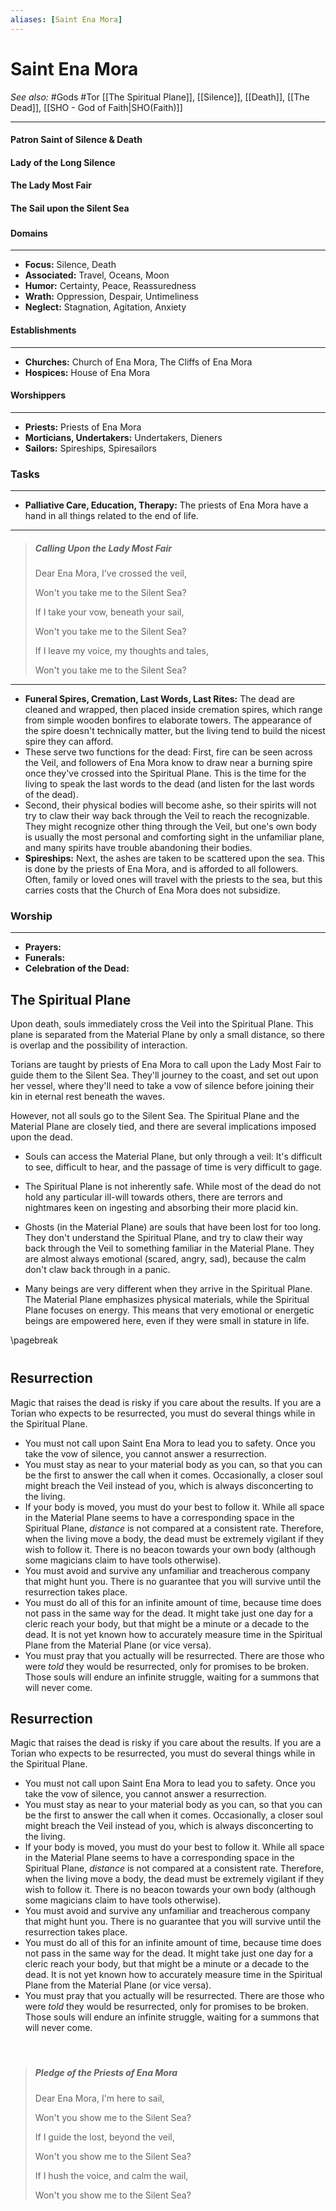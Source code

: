 ```yaml
---
aliases: [Saint Ena Mora]
---
```

# Saint Ena Mora
*See also:* #Gods #Tor [[The Spiritual Plane]], [[Silence]], [[Death]], [[The Dead]], [[SHO - God of Faith|SHO(Faith)]]
___
#### Patron Saint of Silence & Death
#### Lady of the Long Silence
#### The Lady Most Fair
#### The Sail upon the Silent Sea

### 

#### Domains
___
- **Focus:** Silence, Death
- **Associated:** Travel, Oceans, Moon
- **Humor:** Certainty, Peace, Reassuredness
- **Wrath:** Oppression, Despair, Untimeliness
- **Neglect:** Stagnation, Agitation, Anxiety


#### Establishments
___
- **Churches:** Church of Ena Mora, The Cliffs of Ena Mora
- **Hospices:** House of Ena Mora

#### Worshippers
___
- **Priests:** Priests of Ena Mora
- **Morticians, Undertakers:** Undertakers, Dieners
- **Sailors:** Spireships, Spiresailors


### Tasks
___
- **Palliative Care, Education, Therapy:** The priests of Ena Mora have a hand in all things related to the end of life.

___
> ##### Calling Upon the Lady Most Fair
> Dear Ena Mora, I've crossed the veil,
>
> Won't you take me to the Silent Sea?
>
> If I take your vow, beneath your sail,
>
> Won't you take me to the Silent Sea?
>
> If I leave my voice, my thoughts and tales,
>
> Won't you take me to the Silent Sea?

___
- **Funeral Spires, Cremation, Last Words, Last Rites:** The dead are cleaned and wrapped, then placed inside cremation spires, which range from simple wooden bonfires to elaborate towers. The appearance of the spire doesn't technically matter, but the living tend to build the nicest spire they can afford.
- These serve two functions for the dead: First, fire can be seen across the Veil, and followers of Ena Mora know to draw near a burning spire once they've crossed into the Spiritual Plane. This is the time for the living to speak the last words to the dead (and listen for the last words of the dead).
- Second, their physical bodies will become ashe, so their spirits will not try to claw their way back through the Veil to reach the recognizable. They might recognize other thing through the Veil, but one's own body is usually the most personal and comforting sight in the unfamiliar plane, and many spirits have trouble abandoning their bodies.
- **Spireships:** Next, the ashes are taken to be scattered upon the sea. This is done by the priests of Ena Mora, and is afforded to all followers. Often, family or loved ones will travel with the priests to the sea, but this carries costs that the Church of Ena Mora does not subsidize.

### Worship
___
- **Prayers:**
- **Funerals:**
- **Celebration of the Dead:**



## The Spiritual Plane

Upon death, souls immediately cross the Veil into the Spiritual Plane. This plane is separated from the Material Plane by only a small distance, so there is overlap and the possibility of interaction.



Torians are taught by priests of Ena Mora to call upon the Lady Most Fair to guide them to the Silent Sea. They'll journey to the coast, and set out upon her vessel, where they'll need to take a vow of silence before joining their kin in eternal rest beneath the waves.

However, not all souls go to the Silent Sea. The Spiritual Plane and the Material Plane are closely tied, and there are several implications imposed upon the dead.



- Souls can access the Material Plane, but only through a veil: It's difficult to see, difficult to hear, and the passage of time is very difficult to gage.

- The Spiritual Plane is not inherently safe. While most of the dead do not hold any particular ill-will towards others, there are terrors and nightmares keen on ingesting and absorbing their more placid kin.

- Ghosts (in the Material Plane) are souls that have been lost for too long. They don't understand the Spiritual Plane, and try to claw their way back through the Veil to something familiar in the Material Plane. They are almost always emotional (scared, angry, sad), because the calm don't claw back through in a panic.

- Many beings are very different when they arrive in the Spiritual Plane. The Material Plane emphasizes physical materials, while the Spiritual Plane focuses on energy. This means that very emotional or energetic beings are empowered here, even if they were small in stature in life.






\pagebreak


<div style='margin-top:40px;'></div>

<div class='classTable'>

 ## Resurrection
Magic that raises the dead is risky if you care about the results. If you are a Torian who expects to be resurrected, you must do several things while in the Spiritual Plane.
- You must not call upon Saint Ena Mora to lead you to safety. Once you take the vow of silence, you cannot answer a resurrection.
- You must stay as near to your material body as you can, so that you can be the first to answer the call when it comes. Occasionally, a closer soul might breach the Veil instead of you, which is always disconcerting to the living.
- If your body is moved, you must do your best to follow it. While all space in the Material Plane seems to have a corresponding space in the Spiritual Plane, *distance* is not compared at a consistent rate. Therefore, when the living move a body, the dead must be extremely vigilant if they wish to follow it. There is no beacon towards your own body (although some magicians claim to have tools otherwise).
- You must avoid and survive any unfamiliar and treacherous company that might hunt you. There is no guarantee that you will survive until the resurrection takes place.
- You must do all of this for an infinite amount of time, because time does not pass in the same way for the dead. It might take just one day for a cleric reach your body, but that might be a minute or a decade to the dead. It is not yet known how to accurately measure time in the Spiritual Plane from the Material Plane (or vice versa).
- You must pray that you actually will be resurrected. There are those who were *told* they would be resurrected, only for promises to be broken. Those souls will endure an infinite struggle, waiting for a summons that will never come.
 
</div>


<div class='descriptive'>
 
 ## Resurrection
Magic that raises the dead is risky if you care about the results. If you are a Torian who expects to be resurrected, you must do several things while in the Spiritual Plane.
- You must not call upon Saint Ena Mora to lead you to safety. Once you take the vow of silence, you cannot answer a resurrection.
- You must stay as near to your material body as you can, so that you can be the first to answer the call when it comes. Occasionally, a closer soul might breach the Veil instead of you, which is always disconcerting to the living.
- If your body is moved, you must do your best to follow it. While all space in the Material Plane seems to have a corresponding space in the Spiritual Plane, *distance* is not compared at a consistent rate. Therefore, when the living move a body, the dead must be extremely vigilant if they wish to follow it. There is no beacon towards your own body (although some magicians claim to have tools otherwise).
- You must avoid and survive any unfamiliar and treacherous company that might hunt you. There is no guarantee that you will survive until the resurrection takes place.
- You must do all of this for an infinite amount of time, because time does not pass in the same way for the dead. It might take just one day for a cleric reach your body, but that might be a minute or a decade to the dead. It is not yet known how to accurately measure time in the Spiritual Plane from the Material Plane (or vice versa).
- You must pray that you actually will be resurrected. There are those who were *told* they would be resurrected, only for promises to be broken. Those souls will endure an infinite struggle, waiting for a summons that will never come.
 
 </div>

<div style='margin-top:55px;'></div>


> ##### Pledge of the Priests of Ena Mora
> Dear Ena Mora, I'm here to sail,
>
> Won't you show me to the Silent Sea?
>
> If I guide the lost, beyond the veil,
>
> Won't you show me to the Silent Sea?
> 
> If I hush the voice, and calm the wail,
>
> Won't you show me to the Silent Sea?


